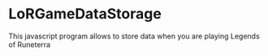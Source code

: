 # LoRGameDataStorage
This javascript program allows to store data when you are playing Legends of Runeterra
